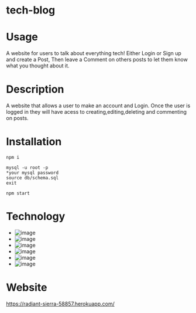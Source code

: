 # tech-blog

# Usage
A website for users to talk about everything tech! Either Login or Sign up and create a Post, Then leave a Comment on others posts to let them know what you thought about it.

# Description

A website that allows a user to make an account and Login. Once the user is logged in they will have acess to creating,editing,deleting and commenting on posts.

# Installation

```
npm i

mysql -u root -p
*your mysql password
source db/schema.sql
exit

npm start
```

# Technology
- ![image](https://img.shields.io/badge/JavaScript-323330?style=for-the-badge&logo=javascript&logoColor=F7DF1E)
- ![image](https://img.shields.io/badge/Node.js-339933?style=for-the-badge&logo=nodedotjs&logoColor=white)
- ![image](https://img.shields.io/badge/Handlebars.js-f0772b?style=for-the-badge&logo=handlebarsdotjs&logoColor=black)
- ![image](https://img.shields.io/badge/Sequelize-52B0E7?style=for-the-badge&logo=Sequelize&logoColor=white)
- ![image](https://img.shields.io/badge/Express.js-000000?style=for-the-badge&logo=express&logoColor=white)
- ![image](https://img.shields.io/badge/Bootstrap-563D7C?style=for-the-badge&logo=bootstrap&logoColor=white)

# Website
https://radiant-sierra-58857.herokuapp.com/
